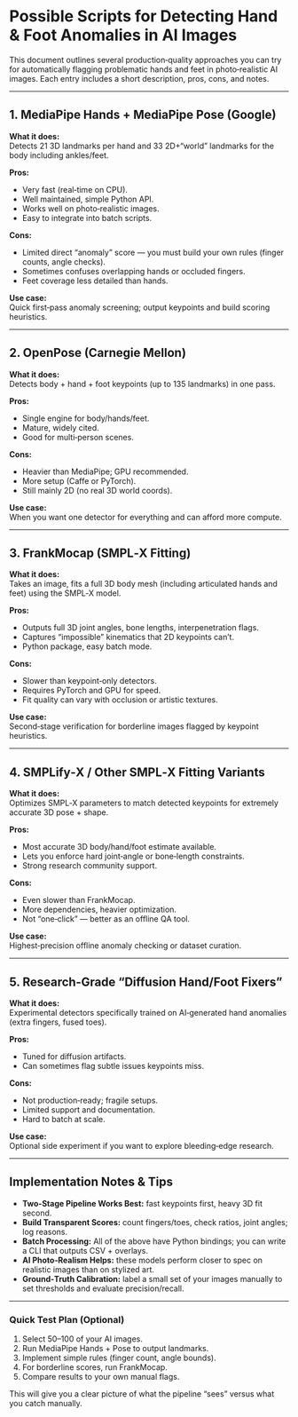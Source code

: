 # Possible Scripts for Detecting Hand & Foot Anomalies in AI Images

This document outlines several production‑quality approaches you can try for automatically flagging problematic hands and feet in photo‑realistic AI images. Each entry includes a short description, pros, cons, and notes.

---

## 1. **MediaPipe Hands + MediaPipe Pose (Google)**

**What it does:**  
Detects 21 3D landmarks per hand and 33 2D+“world” landmarks for the body including ankles/feet.

**Pros:**  
- Very fast (real‑time on CPU).  
- Well maintained, simple Python API.  
- Works well on photo‑realistic images.  
- Easy to integrate into batch scripts.

**Cons:**  
- Limited direct “anomaly” score — you must build your own rules (finger counts, angle checks).  
- Sometimes confuses overlapping hands or occluded fingers.  
- Feet coverage less detailed than hands.

**Use case:**  
Quick first‑pass anomaly screening; output keypoints and build scoring heuristics.

---

## 2. **OpenPose (Carnegie Mellon)**

**What it does:**  
Detects body + hand + foot keypoints (up to 135 landmarks) in one pass.

**Pros:**  
- Single engine for body/hands/feet.  
- Mature, widely cited.  
- Good for multi‑person scenes.

**Cons:**  
- Heavier than MediaPipe; GPU recommended.  
- More setup (Caffe or PyTorch).  
- Still mainly 2D (no real 3D world coords).

**Use case:**  
When you want one detector for everything and can afford more compute.

---

## 3. **FrankMocap (SMPL‑X Fitting)**

**What it does:**  
Takes an image, fits a full 3D body mesh (including articulated hands and feet) using the SMPL‑X model.

**Pros:**  
- Outputs full 3D joint angles, bone lengths, interpenetration flags.  
- Captures “impossible” kinematics that 2D keypoints can’t.  
- Python package, easy batch mode.

**Cons:**  
- Slower than keypoint‑only detectors.  
- Requires PyTorch and GPU for speed.  
- Fit quality can vary with occlusion or artistic textures.

**Use case:**  
Second‑stage verification for borderline images flagged by keypoint heuristics.

---

## 4. **SMPLify‑X / Other SMPL‑X Fitting Variants**

**What it does:**  
Optimizes SMPL‑X parameters to match detected keypoints for extremely accurate 3D pose + shape.

**Pros:**  
- Most accurate 3D body/hand/foot estimate available.  
- Lets you enforce hard joint‑angle or bone‑length constraints.  
- Strong research community support.

**Cons:**  
- Even slower than FrankMocap.  
- More dependencies, heavier optimization.  
- Not “one‑click” — better as an offline QA tool.

**Use case:**  
Highest‑precision offline anomaly checking or dataset curation.

---

## 5. **Research‑Grade “Diffusion Hand/Foot Fixers”**

**What it does:**  
Experimental detectors specifically trained on AI‑generated hand anomalies (extra fingers, fused toes).

**Pros:**  
- Tuned for diffusion artifacts.  
- Can sometimes flag subtle issues keypoints miss.

**Cons:**  
- Not production‑ready; fragile setups.  
- Limited support and documentation.  
- Hard to batch at scale.

**Use case:**  
Optional side experiment if you want to explore bleeding‑edge research.

---

## Implementation Notes & Tips

- **Two‑Stage Pipeline Works Best:** fast keypoints first, heavy 3D fit second.  
- **Build Transparent Scores:** count fingers/toes, check ratios, joint angles; log reasons.  
- **Batch Processing:** All of the above have Python bindings; you can write a CLI that outputs CSV + overlays.  
- **AI Photo‑Realism Helps:** these models perform closer to spec on realistic images than on stylized art.  
- **Ground‑Truth Calibration:** label a small set of your images manually to set thresholds and evaluate precision/recall.

---

### Quick Test Plan (Optional)

1. Select 50–100 of your AI images.  
2. Run MediaPipe Hands + Pose to output landmarks.  
3. Implement simple rules (finger count, angle bounds).  
4. For borderline scores, run FrankMocap.  
5. Compare results to your own manual flags.

This will give you a clear picture of what the pipeline “sees” versus what you catch manually.

